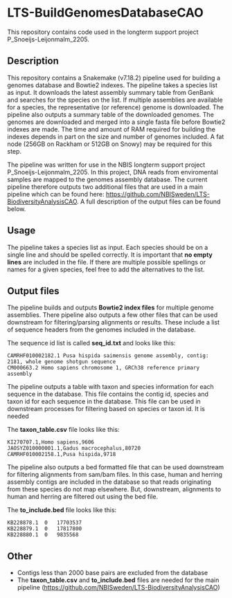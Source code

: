 # LTS-BuildGenomesDatabaseCAO

This repository contains code used in the longterm support project P_Snoeijs-Leijonmalm_2205.

## Description

This repository contains a Snakemake (v7.18.2) pipeline used for building a genomes database and Bowtie2 indexes. The pipeline takes a species list as input. It downloads the latest assembly summary table from GenBank and searches for the species on the list. If multiple assemblies are available for a species, the representative (or reference) genome is downloaded. The pipeline also outputs a summary table of the downloaded genomes. The genomes are downloaded and merged into a single fasta file before Bowtie2 indexes are made. The time and amount of RAM required for building the indexes depends in part on the size and number of genomes included. A fat node (256GB on Rackham or 512GB on Snowy) may be required for this step. 

The pipeline was written for use in the NBIS longterm support project P_Snoeijs-Leijonmalm_2205. In this project, DNA reads from enviromental samples are mapped to the genomes assembly database. The current pipeline therefore outputs two additional files that are used in a main pipeline which can be found here: https://github.com/NBISweden/LTS-BiodiversityAnalysisCAO. A full description of the output files can be found below.

## Usage
The pipeline takes a species list as input. Each species should be on a single line and should be spelled correctly. It is important that **no empty lines** are included in the file. If there are multiple possible spellings or names for a given species, feel free to add the alternatives to the list.

## Output files
The pipeline builds and outputs **Bowtie2 index files** for multiple genome assemblies. There pipeline also outputs a few other files that can be used downstream for filtering/parsing alignments or results. These include a list of sequence headers from the genomes included in the database.

The sequence id list is called **seq_id.txt** and looks like this:
```
CAMRHF010002182.1 Pusa hispida saimensis genome assembly, contig: 2181, whole genome shotgun sequence
CM000663.2 Homo sapiens chromosome 1, GRCh38 reference primary assembly
```

The pipeline outputs a table with taxon and species information for each sequence in the database. This file contains the contig id, species and taxon id for each sequence in the database. This file can be used in downstream processes for filtering based on species or taxon id. It is needed

The **taxon_table.csv** file looks like this: 
```
KI270707.1,Homo sapiens,9606
JAOSYZ010000001.1,Gadus macrocephalus,80720
CAMRHF010002158.1,Pusa hispida,9718
```

The pipeline also outputs a bed formatted file that can be used downstream for filtering alignments from sam/bam files. In this case, human and herring assembly contigs are included in the database so that reads originating from these species do not map elsewhere. But, downstream, alignments to human and herring are filtered out using the bed file.

The **to_include.bed** file looks like this:
```
KB228878.1	0	17703537
KB228879.1	0	17817800
KB228880.1	0	9835568
```

## Other
- Contigs less than 2000 base pairs are excluded from the database
- The **taxon_table.csv** and **to_include.bed** files are needed for the main pipeline (https://github.com/NBISweden/LTS-BiodiversityAnalysisCAO) 
